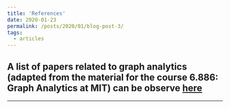 ```yaml
---
title: 'References'
date: 2020-01-23
permalink: /posts/2020/01/blog-post-3/
tags:
  - articles
---
```

A list of papers related to graph analytics (adapted from the material for the course 6.886: Graph Analytics at MIT) can be observe [here](https://people.csail.mit.edu/jshun/graph.shtml)
---
---
